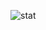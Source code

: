 ![stat](https://github-readme-stats.vercel.app/api?username=EgorChernov37&show_icons=true&theme=cobalt)
